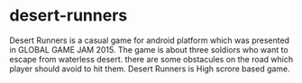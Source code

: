 # desert-runners

Desert Runners is a casual game for android platform which was presented in GLOBAL GAME JAM 2015. The game is about three soldiors who want to escape from waterless desert. there are some obstacules on the road which player should avoid to hit them. Desert Runners is High scrore based game.
